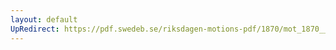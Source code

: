 ```yaml
---
layout: default
UpRedirect: https://pdf.swedeb.se/riksdagen-motions-pdf/1870/mot_1870__ak__00020.pdf
---
```

